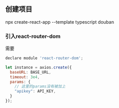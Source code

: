 ## 创建项目
npx create-react-app --template typescript douban


### 引入react-router-dom
需要 
``` js
declare module 'react-router-dom';
```

```js
let instance = axios.create({
  baseURL: BASE_URL,
  timeout: 3e4,
  params: {
    // 这里的params没有被加上
    "apikey": API_KEY,
  }
});
```